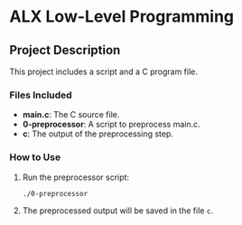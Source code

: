 # ALX Low-Level Programming

## Project Description

This project includes a script and a C program file.

### Files Included

- **main.c**: The C source file.
- **0-preprocessor**: A script to preprocess main.c.
- **c**: The output of the preprocessing step.

### How to Use

1. Run the preprocessor script:

    ```
    ./0-preprocessor
    ```

2. The preprocessed output will be saved in the file `c`.



